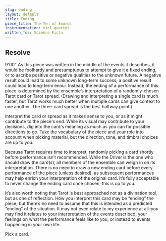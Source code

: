 ```yaml
---
slug: ending
layout: default
title: Ending
piece_title: The Ten of Swords
instrumentation: viol quartet
written_for: Science Ficta
---
```


## Resolve

<div class="main-text" markdown="1">

<span class="time">9'00"</span>
As this piece was written in the middle of the events it describes, it would be foolhardy and presumptuous to attempt to give it a fixed ending, or to ascribe positive or negative qualities to the unknown future. A negative result could lead to some unknown long-term success; a positive result could lead to long-term ennui. Instead, the ending of a performance of this piece is determined by the ensemble’s interpretation of a randomly-chosen Tarot card or Tarot spread. (Drawing and interpreting a single card is much faster, but Tarot works much better when multiple cards can give context to one another. The three-card spread is the best halfway point.)

Interpret the card or spread as it makes sense to you, or as it might contribute to the piece's end. While its visual may contribute to your decisions, dig into the card's meaning as much as you can for possible directions to go. Take the vocabulary of the piece and your role into account when picking material, but the direction, tone, and timbral choices are up to you.

Because Tarot requires time to interpret, randomly picking a card shortly before performance isn’t recommended. While the Driver is the one who should draw the card(s), all members of the ensemble can weigh in on its interpretation. There is no need to draw a new ending card before every performance of the piece (unless desired), as subsequent performances may help enrich your interpretation of the original card. It’s fully acceptable to never change the ending card once chosen; this is up to you.

It’s also worth noting that Tarot is best approached not as a divination tool, but as one of reflection. How you interpret this card may be “ending” the piece, but there’s no need to assume that this is intended as a predicted “ending” of the situation. It may not even relate to my experience at all–you may find it relates to your interpretation of the events described, your feelings on what the performance feels like to you, or instead to events happening in your own life.

Pick a card.
</div>

<div id="tarotPick"></div>
<div class="cards">
	<div class="card1"></div>
	<div class="card2"></div>
	<div class="card3"></div>
</div>